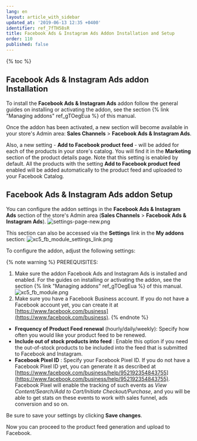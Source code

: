 ```yaml
---
lang: en
layout: article_with_sidebar
updated_at: '2019-06-13 12:35 +0400'
identifier: ref_7fTH58sR
title: Facebook Ads & Instagram Ads Addon Installation and Setup
order: 110
published: false
---
```

{% toc %}

## Facebook Ads & Instagram Ads addon Installation
   
To install the **Facebook Ads & Instagram Ads** addon follow the general guides on installing or activating the addon, see the section {% link "Managing addons" ref_gTOegEua %} of this manual.

Once the addon has been activated, a new section will become available in your store's Admin area: **Sales Channels** > **Facebook Ads & Instagram Ads**. 

Also, a new setting - **Add to Facebook product feed** - will be added for each of the products in your store's catalog. You will find it in the **Marketing** section of the product details page. Note that this setting is enabled by default. All the products with the setting **Add to Facebook product feed** enabled will be added automatically to the product feed and uploaded to your Facebook Catalog.

  
##  Facebook Ads & Instagram Ads addon Setup

You can configure the addon settings in the **Facebook Ads & Instagram Ads** section of the store's Admin area (**Sales Channels** > **Facebook Ads & Instagram Ads**). 
  ![settings-page-new.png]({{site.baseurl}}/attachments/ref_LA0TBHEA/settings-page-new.png)

This section can also be accessed via the **Settings** link in the **My addons** section:
  ![xc5_fb_module_settings_link.png]({{site.baseurl}}/attachments/ref_LA0TBHEA/xc5_fb_module_settings_link.png)
 
 To configure the addon, adjust the following settings:
  
  {% note warning %}
  PREREQUISITES: 
  1. Make sure the addon Facebook Ads and Instagram Ads is installed and enabled.
     For the guides on installing or activating the addon, see the section {% link "Managing addons" ref_gTOegEua %} of this manual.
     ![xc5_fb_module.png]({{site.baseurl}}/attachments/ref_LA0TBHEA/xc5_fb_module.png)
  2. Make sure you have a Facebook Business account.
     If you do not have a Facebook account yet, you can create it at [https://www.facebook.com/business](https://www.facebook.com/business).
  {% endnote %}
  
  * **Frequency of Product Feed renewal** (hourly/daily/weekly): Specify how often you would like your product feed to be renewed. 
  * **Include out of stock products into feed** : Enable this option if you need the out-of-stock products to be included into the feed that is submitted to Facebook and Instagram.
  * **Facebook Pixel ID** : Specify your Facebook Pixel ID. If you do not have a Facebook Pixel ID yet, you can generate it as described at [https://www.facebook.com/business/help/952192354843755](https://www.facebook.com/business/help/952192354843755). Facebook Pixel will enable the tracking of such events as _View Content/Search/Add to Cart/Initiate Checkout/Purchase_, and you will be able to get stats on these events to work with sales funnel, ads conversion and so on.
  
  Be sure to save your settings by clicking **Save changes**.
  
  Now you can proceed to the product feed generation and upload to Facebook. 
  
  
  
 
